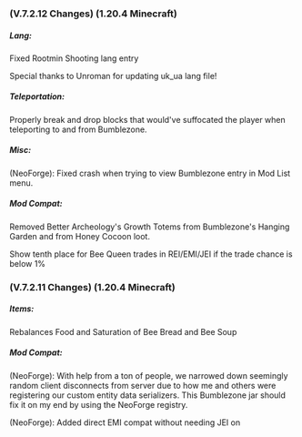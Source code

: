 ### **(V.7.2.12 Changes) (1.20.4 Minecraft)**

##### Lang:
Fixed Rootmin Shooting lang entry

Special thanks to Unroman for updating uk_ua lang file!

##### Teleportation:
Properly break and drop blocks that would've suffocated the player when teleporting to and from Bumblezone.

##### Misc:
(NeoForge): Fixed crash when trying to view Bumblezone entry in Mod List menu.

##### Mod Compat:
Removed Better Archeology's Growth Totems from Bumblezone's Hanging Garden and from Honey Cocoon loot.

Show tenth place for Bee Queen trades in REI/EMI/JEI if the trade chance is below 1%


### **(V.7.2.11 Changes) (1.20.4 Minecraft)**

##### Items:
Rebalances Food and Saturation of Bee Bread and Bee Soup

##### Mod Compat:
(NeoForge): With help from a ton of people, we narrowed down seemingly random client disconnects from server due to how me and others
 were registering our custom entity data serializers. This Bumblezone jar should fix it on my end by using the NeoForge registry.

(NeoForge): Added direct EMI compat without needing JEI on